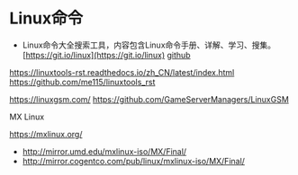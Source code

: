 # Linux命令

- Linux命令大全搜索工具，内容包含Linux命令手册、详解、学习、搜集。[https://git.io/linux](https://git.io/linux) [github](https://github.com/jaywcjlove/linux-command.git)

https://linuxtools-rst.readthedocs.io/zh_CN/latest/index.html https://github.com/me115/linuxtools_rst

https://linuxgsm.com/  https://github.com/GameServerManagers/LinuxGSM

MX Linux

https://mxlinux.org/

- http://mirror.umd.edu/mxlinux-iso/MX/Final/
- http://mirror.cogentco.com/pub/linux/mxlinux-iso/MX/Final/